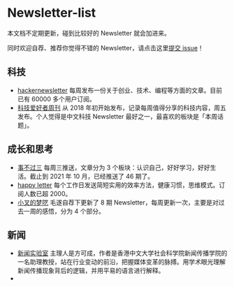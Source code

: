 # Newsletter-list 


本文档不定期更新，碰到比较好的 Newsletter 就会加进来。

同时欢迎自荐、推荐你觉得不错的 Newsletter，请点击这里[提交 issue](https://github.com/chasays/newsletter-list/issues)！

## 科技

 - [hackernewsletter](https://hackernewsletter.com/) 每周发布一份关于创业、技术、编程等方面的文章。目前已有 60000 多个用户订阅。
 - [科技爱好者周刊](https://github.com/ruanyf/weekly) 从 2018 年初开始发布，记录每周值得分享的科技内容，周五发布。个人觉得是中文科技 Newsletter 最好之一，最喜欢的板块是「本周话题」。


## 成长和思考

 - [事不过三](https://via.hedwig.pub/) 每周三推送，文章分为 3 个板块：认识自己，好好学习，好好生活。截止到 2021 年 10 月，已经推送了 46 期了。
 - [happy letter](https://xiao.do/) 每个工作日发送简短实用的效率方法，健康习惯，思维模式。订阅人数已超 2000。
 - [小叉的梦呓](https://chasays.hedwig.pub/) 毛遂自荐下更新了 8 期 Newsletter，每周更新一次，主要是对过去一周的感悟，分为 4 个部分。

## 新闻

 - [新闻实验室](http://newslab.info/) 主理人是方可成，作者是香港中文大学社会科学院新闻传播学院的一名助理教授，站在行业变动的前沿，把握媒体变革的脉搏。用学术眼光理解新闻传播现象背后的逻辑，并用平易的语言进行解释。
 - 
